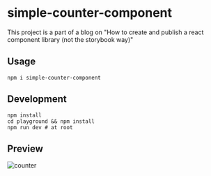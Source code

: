 # simple-counter-component
This project is a part of a blog on "How to create and publish a react component library (not the storybook way)"

## Usage
```
npm i simple-counter-component
```

## Development
```
npm install
cd playground && npm install
npm run dev # at root
```

## Preview
![counter](https://user-images.githubusercontent.com/73601258/174621144-b9a5616f-0a9d-4998-b271-45b627d2c035.gif)
